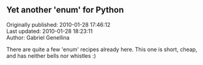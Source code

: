 ## Yet another 'enum' for Python  
Originally published: 2010-01-28 17:46:12  
Last updated: 2010-01-28 18:23:11  
Author: Gabriel Genellina  
  
There are quite a few 'enum' recipes already here. This one is short, cheap, and has neither bells nor whistles :)